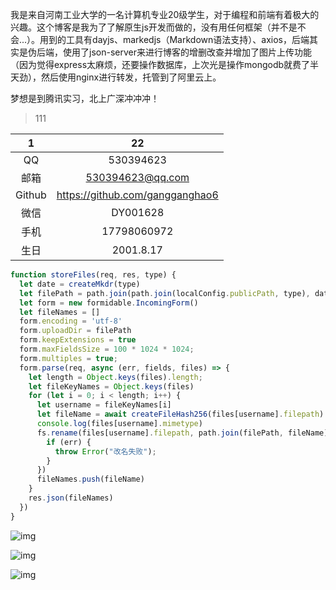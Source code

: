 我是来自河南工业大学的一名计算机专业20级学生，对于编程和前端有着极大的兴趣。这个博客是我为了了解原生js开发而做的，没有用任何框架（并不是不会...）。用到的工具有dayjs、markedjs（Markdown语法支持）、axios，后端其实是伪后端，使用了json-server来进行博客的增删改查并增加了图片上传功能（因为觉得express太麻烦，还要操作数据库，上次光是操作mongodb就费了半天劲），然后使用nginx进行转发，托管到了阿里云上。

梦想是到腾讯实习，北上广深冲冲冲！

>111

|   1    |               22                |
| :----: | :-----------------------------: |
|   QQ   |            530394623            |
|  邮箱  |        530394623@qq.com         |
| Github | https://github.com/gangganghao6 |
|  微信  |            DY001628             |
|  手机  |           17798060972           |
|  生日  |            2001.8.17            |

```js
function storeFiles(req, res, type) {
  let date = createMkdr(type)
  let filePath = path.join(path.join(localConfig.publicPath, type), date)
  let form = new formidable.IncomingForm()
  let fileNames = []
  form.encoding = 'utf-8'
  form.uploadDir = filePath
  form.keepExtensions = true
  form.maxFieldsSize = 100 * 1024 * 1024;
  form.multiples = true;
  form.parse(req, async (err, fields, files) => {
    let length = Object.keys(files).length;
    let fileKeyNames = Object.keys(files)
    for (let i = 0; i < length; i++) {
      let username = fileKeyNames[i]
      let fileName = await createFileHash256(files[username].filepath) + "." + files[username].mimetype.split('/')[1]
      console.log(files[username].mimetype)
      fs.rename(files[username].filepath, path.join(filePath, fileName), function (err) {
        if (err) {
          throw Error("改名失败");
        }
      })
      fileNames.push(fileName)
    }
    res.json(fileNames)
  })
}
```




![img](http://192.168.31.30:3000/blogs/2022-03-18/Cache_-7e6e26d640d98c97.-16474022173861.jpg)

![img](http://192.168.31.30:3000/blogs/2022-03-18/Cache_-7e6e26d640d98c97..jpg)

![img](http://192.168.31.30:3000/blogs/2022-03-18/DC6162E6ABEE7AE4AB242529E550B298.png)
